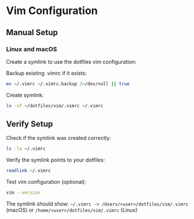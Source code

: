 # Vim Configuration

## Manual Setup

### Linux and macOS
Create a symlink to use the dotfiles vim configuration:

Backup existing .vimrc if it exists:
```bash
mv ~/.vimrc ~/.vimrc.backup 2>/dev/null || true
```

Create symlink:
```bash
ln -sf ~/dotfiles/vim/.vimrc ~/.vimrc
```

## Verify Setup

Check if the symlink was created correctly:
```bash
ls -la ~/.vimrc
```

Verify the symlink points to your dotfiles:
```bash
readlink ~/.vimrc
```

Test vim configuration (optional):
```bash
vim --version
```

The symlink should show: `~/.vimrc -> /Users/<user>/dotfiles/vim/.vimrc` (macOS) or `/home/<user>/dotfiles/vim/.vimrc` (Linux)